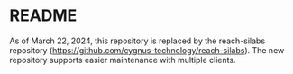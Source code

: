 # README

As of March 22, 2024, this repository is replaced by the reach-silabs repository (https://github.com/cygnus-technology/reach-silabs).
The new repository supports easier maintenance with multiple clients.
